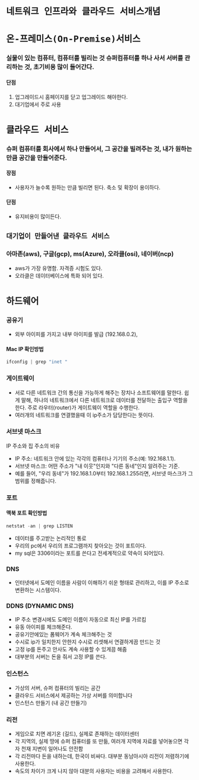 # `네트워크 인프라와 클라우드 서비스개념`

# `온-프레미스(On-Premise)서비스`

### 실물이 있는 컴퓨터, 컴퓨터를 빌리는 것 슈퍼컴퓨터를 하나 사서 서버를 관리하는 것, 초기비용 많이 들어간다.

#### 단점

1. 업그레이드시 홈페이지를 닫고 업그레이드 해야한다.
2. 대기업에서 주로 사용
   <br>

# `클라우드 서비스`

### 슈퍼 컴퓨터를 회사에서 하나 만들어서, 그 공간을 빌려주는 것, 내가 원하는 만큼 공간을 만들어준다.

#### 장점

- 사용자가 늘수록 원하는 만큼 빌리면 된다. 축소 및 확장이 용이하다.

#### 단점

- 유지비용이 많이든다.

## `대기업이 만들어낸 클라우드 서비스`

### 아마존(aws), 구글(gcp), ms(Azure), 오라클(osi), 네이버(ncp)

- aws가 가장 유명함. 자격증 시험도 있다.
- 오라클은 데이터베이스에 특화 되어 있다.

# `하드웨어`

### 공유기

- 외부 아이피를 가지고 내부 아이피를 발급 (192.168.0.2),

#### Mac IP 확인방법

```js
ifconfig | grep "inet "
```

### 게이트웨이

- 서로 다른 네트워크 간의 통신을 가능하게 해주는 장치나 소프트웨어를 말한다. 쉽게 말해, 하나의 네트워크에서 다른 네트워크로 데이터를 전달하는 출입구 역할을 한다. 주로 라우터(router)가 게이트웨이 역할을 수행한다.
- 여러개의 네트워크를 연결했을때 이 ip주소가 담당한다는 뜻이다.

### 서브넷 마스크

IP 주소와 집 주소의 비유

- IP 주소: 네트워크 안에 있는 각각의 컴퓨터나 기기의 주소(예: 192.168.1.1).
- 서브넷 마스크: 어떤 주소가 "내 이웃"인지와 "다른 동네"인지 알려주는 기준.
- 예를 들어, "우리 동네"가 192.168.1.0부터 192.168.1.255라면, 서브넷 마스크가 그 범위를 정해줍니다.

### 포트

#### 맥북 포트 확인방법

```js
netstat -an | grep LISTEN
```

- 데이터를 주고받는 논리적인 통로
- 우리의 pc에서 우리의 프로그램까지 찾아오는 것이 포트이다.
- my sql은 3306이라는 포트를 쓴다고 전세계적으로 약속이 되어있다.

### DNS

- 인터넷에서 도메인 이름을 사람이 이해하기 쉬운 형태로 관리하고, 이를 IP 주소로 변환하는 시스템이다.

### DDNS (DYNAMIC DNS)

- IP 주소 변경시에도 도메인 이름이 자동으로 최신 IP를 가르킴
- 유동 아이피를 체크해준다.
- 공유기안에있는 폼웨어가 계속 체크해주는 것
- 수시로 ip가 일치한지 안한지 수시로 리셋해서 연결하게끔 만드는 것
- 고정 ip를 돈주고 안사도 계속 사용할 수 있게끔 해줌
- 대부분의 서버는 돈을 줘서 고정 IP를 쓴다.

### 인스턴스

- 가상의 서버, 슈퍼 컴퓨터의 빌리는 공간
- 클라우드 서비스에서 제공하는 가상 서버를 의미합니다
- 인스턴스 만들기 (내 공간 만들기)

### 리전

- 게임으로 치면 레기온 (길드), 실제로 존재하는 데이터센터
- 각 지역의, 실제 땅에 슈퍼 컴퓨터를 또 만듦, 여러개 지역에 자료를 넣어놓으면 각자 천재 지변이 일어나도 안전함
- 각 리전마다 돈을 내하는데, 한국이 비싸다. 대부분 동남아시아 리전이 저렴하기에 사용한다.
- 속도의 차이가 크게 나지 않아 대분의 사용자는 비용을 고려해서 사용한다.
